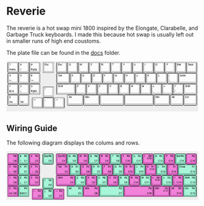 # Reverie

The reverie is a hot swap mini 1800 inspired by the Elongate, Clarabelle, and Garbage Truck keyboards.
I made this because hot swap is usually left out in smaller runs of high end coustoms.

The plate file can be found in the [docs](./docs) folder.

![KLE Diagram](./docs/KLE.png "KLE Diagram")

## Wiring Guide

The following diagram displays the colums and rows.

![Wiring Guide](./docs/wiring_guide.png)